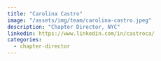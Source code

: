 ```yaml
---
title: "Carolina Castro"
image: "/assets/img/team/carolina-castro.jpeg"
description: "Chapter Director, NYC"
linkedin: https://www.linkedin.com/in/castroca/
categories:
  - chapter-director
---
```

